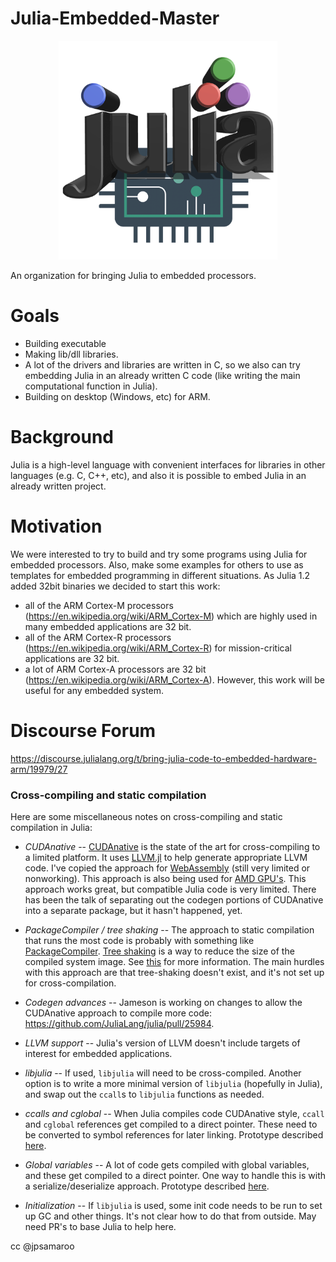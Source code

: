 # Julia-Embedded-Master

<p align="center">
  <img src="https://github.com/Julia-Embedded/Julia-Embedded-Master/blob/master/logo/Julia-Embedded-logo-small.png" alt="Julia-Embedded-Logo" height="350"/>
</p>

An organization for bringing Julia to embedded processors.

# Goals 
 * Building executable
 * Making lib/dll libraries.
 * A lot of the drivers and libraries are written in C, so we also can try embedding Julia in an already written C code (like writing the main computational function in Julia).
 * Building on desktop (Windows, etc) for ARM.

# Background
Julia is a high-level language with convenient interfaces for libraries in other languages (e.g. C, C++, etc), and also it is possible to embed Julia in an already written project.

# Motivation
We were interested to try to build and try some programs using Julia for embedded processors. Also, make some examples for others to use as templates for embedded programming in different situations.
As Julia 1.2 added 32bit binaries we decided to start this work:
   * all of the ARM Cortex-M processors (https://en.wikipedia.org/wiki/ARM_Cortex-M) which are highly used in many embedded applications are 32 bit.
   * all of the ARM Cortex-R processors (https://en.wikipedia.org/wiki/ARM_Cortex-R) for mission-critical applications are 32 bit.
   * a lot of ARM Cortex-A processors are 32 bit (https://en.wikipedia.org/wiki/ARM_Cortex-A).
However, this work will be useful for any embedded system.


# Discourse Forum
https://discourse.julialang.org/t/bring-julia-code-to-embedded-hardware-arm/19979/27

### Cross-compiling and static compilation 

Here are some miscellaneous notes on cross-compiling and static compilation in Julia:

* *CUDAnative* -- [CUDAnative](https://github.com/JuliaGPU/CUDAnative.jl) is the state of the art for cross-compiling to a limited platform. It uses [LLVM.jl](https://github.com/maleadt/LLVM.jl) to help generate appropriate LLVM code. I've copied the approach for [WebAssembly](https://github.com/tshort/ExportWebAssembly.jl) (still very limited or nonworking). This approach is also being used for [AMD GPU's](https://github.com/JuliaGPU/AMDGPUnative.jl). This approach works great, but compatible Julia code is very limited. There has been the talk of separating out the codegen portions of CUDAnative into a separate package, but it hasn't happened, yet.

* *PackageCompiler / tree shaking* -- The approach to static compilation that runs the most code is probably with something like [PackageCompiler](https://github.com/JuliaLang/PackageCompiler.jl). [Tree shaking](https://en.wikipedia.org/wiki/Tree_shaking) is a way to reduce the size of the compiled system image. See [this](https://github.com/JuliaLang/julia/pull/32273#issuecomment-503628124) for more information. The main hurdles with this approach are that tree-shaking doesn't exist, and it's not set up for cross-compilation.

* *Codegen advances* -- Jameson is working on changes to allow the CUDAnative approach to compile more code: https://github.com/JuliaLang/julia/pull/25984.

* *LLVM support* -- Julia's version of LLVM doesn't include targets of interest for embedded applications.

* *libjulia* -- If used, `libjulia` will need to be cross-compiled. Another option is to write a more minimal version of `libjulia` (hopefully in Julia), and swap out the `ccall`s to `libjulia` functions as needed. 

* *ccalls and cglobal* -- When Julia compiles code CUDAnative style, `ccall` and `cglobal` references get compiled to a direct pointer. These need to be converted to symbol references for later linking. Prototype described [here](https://github.com/tshort/ExportWebAssembly.jl/issues/13).

* *Global variables* -- A lot of code gets compiled with global variables, and these get compiled to a direct pointer. One way to handle this is with a serialize/deserialize approach. Prototype described [here](https://github.com/tshort/ExportWebAssembly.jl/issues/13).

* *Initialization* -- If `libjulia` is used, some init code needs to be run to set up GC and other things. It's not clear how to do that from outside. May need PR's to base Julia to help here.

cc @jpsamaroo

